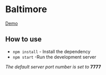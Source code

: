# Baltimore
[Demo](https://welcome-baltimore.herokuapp.com/)

## How to use
- ``npm install`` - Install the dependency
- ``npm start``  -Run the development server

*The default server port number is set to* **7777**
